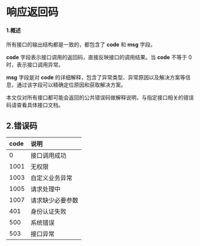 # 响应返回码

#### 1.概述

所有接口的输出结构都是一致的，都包含了 **code** 和 **msg** 字段。

**code** 字段表示接口调用的返回码，直接反映接口的调用结果。当 **code** 不等于 0时，表示接口调用异常。

**msg** 字段是对 **code** 的详细解释，包含了异常类型、异常原因以及解决方案等信息，通过该字段可以精确定位原因和获取解决方案。

本文仅对所有接口都可能会返回的公共错误码做解释说明，与指定接口相关的错误码请查看具体接口文档。


## 2.错误码

| code | 说明       |
|:-----|:---------|
| 0    | 接口调用成功   |
| 1001 | 无权限      |
| 1003 | 自定义业务异常  |
| 1005 | 请求处理中    |
| 1007 | 请求缺少必要参数 |
| 401  | 身份认证失败   |
| 500  | 系统错误     |
| 503  | 接口异常     |


